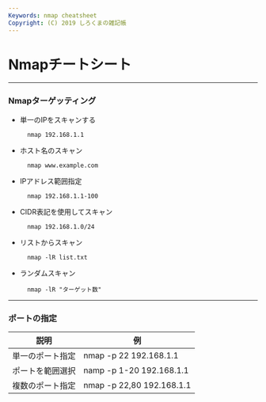 ```yaml
---
Keywords: nmap cheatsheet
Copyright: (C) 2019 しろくまの雑記帳
---
```


# Nmapチートシート  

---

### Nmapターゲッティング  

* 単一のIPをスキャンする  

        nmap 192.168.1.1
 
* ホスト名のスキャン

        nmap www.example.com 

* IPアドレス範囲指定

        nmap 192.168.1.1-100

* CIDR表記を使用してスキャン

        nmap 192.168.1.0/24 

* リストからスキャン

        nmap -lR list.txt 

* ランダムスキャン

        nmap -lR "ターゲット数"
  
---
  
### ポートの指定  
| 説明 | 例 |
| ----------------| --------- |
|単一のポート指定 | nmap -p 22 192.168.1.1 |
|ポートを範囲選択 | namp -p 1-20 192.168.1.1 |
|複数のポート指定 | nmap -p 22,80 192.168.1.1|
